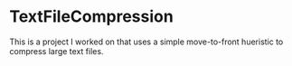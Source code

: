 # TextFileCompression
This is a project I worked on that uses a simple move-to-front hueristic to compress large text files.
